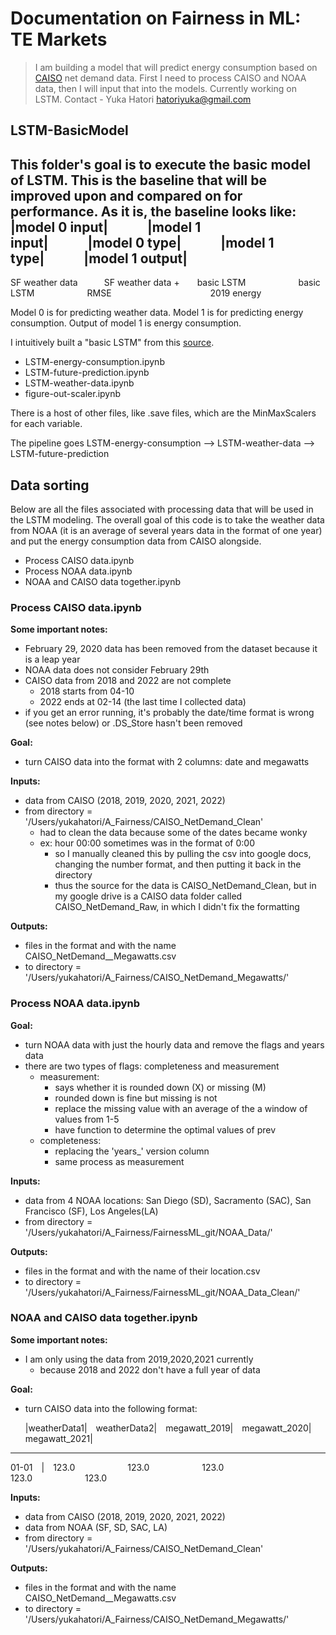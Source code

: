 # Documentation on Fairness in ML: TE Markets
> I am building a model that will predict energy consumption based on [CAISO][CAISO_Page] net demand data.
> First I need to process CAISO and NOAA data, then I will input that into the models. 
> Currently working on LSTM. 
> Contact - Yuka Hatori hatoriyuka@gmail.com

## LSTM-BasicModel
This folder's goal is to execute the basic model of LSTM. This is the baseline that will be improved upon and compared on for performance. As it is, the baseline looks like:
|model 0 input|&emsp;&emsp;&emsp;|model 1 input|&emsp;&emsp;&emsp;|model 0 type|&emsp;&emsp;&emsp;|model 1 type|&emsp;&emsp;&emsp;|model 1 output|
---
SF weather data&emsp;&emsp;&emsp;SF weather data +&emsp;&emsp;basic LSTM&emsp;&emsp;&emsp;&emsp;&emsp;&emsp;basic LSTM&emsp;&emsp;&emsp;&emsp;&emsp;&emsp;RMSE
&emsp;&emsp;&emsp;&emsp;&emsp;&emsp;&emsp;&emsp;&emsp;&emsp;&emsp;2019 energy 

Model 0 is for predicting weather data. Model 1 is for predicting energy consumption. Output of model 1 is energy consumption. 

I intuitively built a "basic LSTM" from this [source][BasicLSTM].

- LSTM-energy-consumption.ipynb
- LSTM-future-prediction.ipynb
- LSTM-weather-data.ipynb
- figure-out-scaler.ipynb

There is a host of other files, like .save files, which are the MinMaxScalers for each variable. 

The pipeline goes LSTM-energy-consumption --> LSTM-weather-data --> LSTM-future-prediction

## Data sorting
Below are all the files associated with processing data that will be used in the LSTM modeling.
The overall goal of this code is to take the weather data from NOAA (it is an average of several years data in the format of one year) and put the energy consumption data from CAISO alongside. 
- Process CAISO data.ipynb
- Process NOAA data.ipynb
- NOAA and CAISO data together.ipynb

### Process CAISO data.ipynb ###
**Some important notes:**
- February 29, 2020 data has been removed from the dataset because it is a leap year
- NOAA data does not consider February 29th
- CAISO data from 2018 and 2022 are not complete
  - 2018 starts from 04-10
  - 2022 ends at 02-14 (the last time I collected data)
- if you get an error running, it's probably the date/time format is wrong (see notes below) or .DS_Store hasn't been removed

**Goal:**
- turn CAISO data into the format with 2 columns: date and megawatts

**Inputs:**
- data from CAISO (2018, 2019, 2020, 2021, 2022)
- from directory = '/Users/yukahatori/A_Fairness/CAISO_NetDemand_Clean'
  - had to clean the data because some of the dates became wonky
  - ex: hour 00:00 sometimes was in the format of 0:00
    - so I manually cleaned this by pulling the csv into google docs, changing the number format, and then putting it back in the directory
    - thus the source for the data is CAISO_NetDemand_Clean, but in my google drive is a CAISO data folder called CAISO_NetDemand_Raw, in which I didn't fix the formatting

**Outputs:**
- files in the format and with the name CAISO_NetDemand_<date>_Megawatts.csv
- to directory = '/Users/yukahatori/A_Fairness/CAISO_NetDemand_Megawatts/'

### Process NOAA data.ipynb ###
**Goal:**
- turn NOAA data with just the hourly data and remove the flags and years data
- there are two types of flags: completeness and measurement
  - measurement:
    - says whether it is rounded down (X) or missing (M)
    - rounded down is fine but missing is not
    - replace the missing value with an average of the a window of values from 1-5
    - have function to determine the optimal values of prev 
  - completeness:
    - replacing the 'years_' version column
    - same process as measurement

**Inputs:**
- data from 4 NOAA locations: San Diego (SD), Sacramento (SAC), San Francisco (SF), Los Angeles(LA)
- from directory = '/Users/yukahatori/A_Fairness/FairnessML_git/NOAA_Data/'

**Outputs:**
- files in the format and with the name of their location.csv
- to directory = '/Users/yukahatori/A_Fairness/FairnessML_git/NOAA_Data_Clean/'

### NOAA and CAISO data together.ipynb ###
**Some important notes:**
- I am only using the data from 2019,2020,2021 currently
  - because 2018 and 2022 don't have a full year of data

**Goal:**
- turn CAISO data into the following format:
    
	|weatherData1|&emsp;weatherData2|&emsp;megawatt_2019|&emsp;megawatt_2020|&emsp;megawatt_2021|
---------------------------------------------------------------------------------
01-01&emsp;|&emsp;123.0&emsp;&emsp;&emsp;&emsp;&emsp;&emsp;123.0&emsp;&emsp;&emsp;&emsp;&emsp;&emsp;123.0&emsp;&emsp;&emsp;&emsp;&emsp;&emsp;123.0&emsp;&emsp;&emsp;&emsp;&emsp;&emsp;123.0

**Inputs:**
- data from CAISO (2018, 2019, 2020, 2021, 2022)
- data from NOAA (SF, SD, SAC, LA)
- from directory = '/Users/yukahatori/A_Fairness/CAISO_NetDemand_Clean'

**Outputs:**
- files in the format and with the name CAISO_NetDemand_<date>_Megawatts.csv
- to directory = '/Users/yukahatori/A_Fairness/CAISO_NetDemand_Megawatts/'


[//]: # (These are reference links used in the body of this note and get stripped out when the markdown processor does its job. There is no need to format nicely because it shouldn't be seen. Thanks SO - http://stackoverflow.com/questions/4823468/store-comments-in-markdown-syntax)

   [CAISO_Page]: <https://www.caiso.com/TodaysOutlook/Pages/default.aspx>
   [BasicLSTM]: <https://towardsdatascience.com/17-rules-of-thumb-for-building-a-neural-network-93356f9930af>


